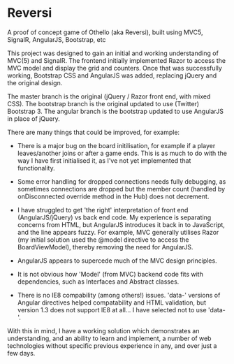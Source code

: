 # Reversi
A proof of concept game of Othello (aka Reversi), built using MVC5, SignalR, AngularJS, Bootstrap, etc

This project was designed to gain an initial and working understanding of MVC(5) and SignalR.  The frontend initially implemented Razor to access the MVC model and display the grid and counters.  Once that was successfully working, Bootstrap CSS and AngularJS was added, replacing jQuery and the original design.

The master branch is the original (jQuery / Razor front end, with mixed CSS).
The bootstrap branch is the original updated to use (Twitter) Bootstrap 3.
The angular branch is the bootstrap updated to use AngularJS in place of jQuery.

	
There are many things that could be improved, for example:

 -  There is a major bug on the board initilisation, for example if a player leaves/another joins or after a game ends.  This is as much to do with the way I have first initialised it, as I've not yet implemented that functionality.  

 -  Some error handling for dropped connections needs fully debugging, as sometimes connections are dropped but the member count (handled by onDisconnected override method in the Hub) does not decrement.

 -  I have struggled to get 'the right' interpretation of front end (AngularJS/jQuery) vs back end code.  My experience is separating concerns from HTML, but AngularJS introduces it back in to JavaScript, and the line appears fuzzy.  For example, MVC generally utilises Razor (my initial solution used the @model directive to access the BoardViewModel), thereby removing the need for AngularJS.

 -  AngularJS appears to supercede much of the MVC design principles.

 -  It is not obvious how 'Model' (from MVC) backend code fits with dependencies, such as Interfaces and Abstract classes.

 - There is no IE8 compability (among others!) issues.  'data-' versions of Angular directives helped compatability and HTML validation, but version 1.3 does not support IE8 at all...  I have selected not to use 'data-<directive>'.


With this in mind, I have a working solution which demonstrates an understanding, and an ability to learn and implement, a number of web technologies without specific previous experience in any, and over just a few days.

